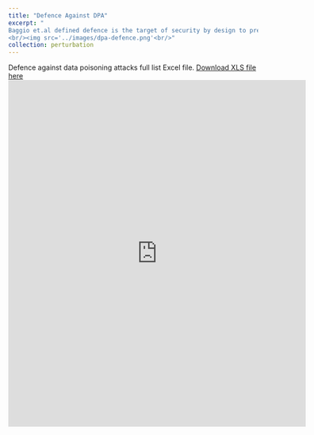 ```yaml
---
title: "Defence Against DPA"
excerpt: "
Baggio et.al defined defence is the target of security by design to predict potential attacks through a what-if analysis toward designing a suitable defence before the attack occurs.
<br/><img src='../images/dpa-defence.png'<br/>"
collection: perturbation
---
```


Defence against data poisoning attacks full list Excel file. 
[Download XLS file here](https://github.com/phoenixml/roadmap.github.io/blob/master/files/DPA_defence.xlsx?raw=true)
<embed src="https://phoenixml.github.io/roadmap.github.io/files/DPA_Defence.pdf" width="600" height="700" type="application/pdf" />
